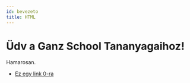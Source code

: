 ```yaml
---
id: bevezeto
title: HTML
---
```


# Üdv a Ganz School Tananyagaihoz!

Hamarosan.


- [Ez egy link 0-ra](./0.mdx)